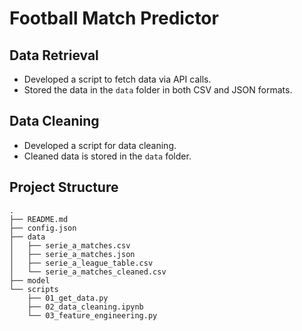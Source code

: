 # Football Match Predictor

## Data Retrieval
- Developed a script to fetch data via API calls.
- Stored the data in the `data` folder in both CSV and JSON formats.

## Data Cleaning
- Developed a script for data cleaning.
- Cleaned data is stored in the `data` folder.

## Project Structure
```
.
├── README.md
├── config.json
├── data
│   ├── serie_a_matches.csv
│   ├── serie_a_matches.json
│   ├── serie_a_league_table.csv
│   └── serie_a_matches_cleaned.csv
├── model
└── scripts
    ├── 01_get_data.py
    ├── 02_data_cleaning.ipynb
    └── 03_feature_engineering.py
```